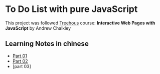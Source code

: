 # To Do List with pure JavaScript

This project was followed [Treehous](http://referrals.trhou.se/ninalee) course: **Interactive Web Pages with JavaScript** by Andrew Chalkley

## Learning Notes in chinese

* [Part 01](http://fight-ikea.logdown.com/posts/236303-todo-web-app-01)
* [Part 02](http://fight-ikea.logdown.com/posts/236303-todo-web-app-02)
* [part 03]
